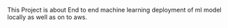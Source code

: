 This Project is about End to end machine learning deployment of ml model locally as well as on to aws.
